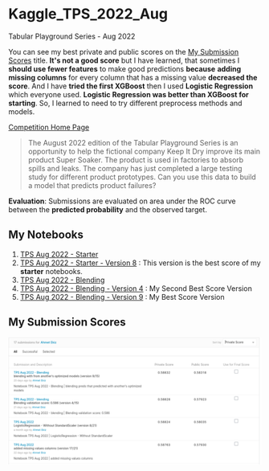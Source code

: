 # Kaggle_TPS_2022_Aug
Tabular Playground Series - Aug 2022

You can see my best private and public scores on the [My Submission Scores](https://github.com/AhmetEkiz/Kaggle_TPS_2022_Aug/edit/main/README.md#my-notebooks) title. **It's not a good score** but I have learned, that sometimes I **should use fewer features** to make good predictions **because** **adding missing columns** for every column that has a missing value **decreased the score**. And I have **tried the first XGBoost** then I used **Logistic Regression** which everyone used. **Logistic Regression was better than XGBoost for starting**. So, I learned to need to try different preprocess methods and models. 

[Competition Home Page](https://www.kaggle.com/competitions/tabular-playground-series-aug-2022)

>The August 2022 edition of the Tabular Playground Series is an opportunity to help the fictional company Keep It Dry improve its main product Super Soaker. The product is used in factories to absorb spills and leaks.
>The company has just completed a large testing study for different product prototypes. Can you use this data to build a model that predicts product failures?

**Evaluation**: Submissions are evaluated on area under the ROC curve between the **predicted probability** and the observed target.



## My Notebooks

1. [TPS Aug 2022 - Starter](https://github.com/AhmetEkiz/Kaggle_TPS_2022_Aug/blob/main/tps-aug-2022-starter.ipynb)
1. [TPS Aug 2022 - Starter - Version 8](https://github.com/AhmetEkiz/Kaggle_TPS_2022_Aug/blob/main/tps-aug-2022-starter-version-8.ipynb) : This version is the best score of my **starter** notebooks.
1. [TPS Aug 2022 - Blending](https://github.com/AhmetEkiz/Kaggle_TPS_2022_Aug/blob/main/tps-aug-2022-blending.ipynb)
1. [TPS Aug 2022 - Blending - Version 4](https://github.com/AhmetEkiz/Kaggle_TPS_2022_Aug/blob/main/tps-aug-2022-blending-version-4.ipynb) : My Second Best Score Version
1. [TPS Aug 2022 - Blending - Version 9](https://github.com/AhmetEkiz/Kaggle_TPS_2022_Aug/blob/main/tps-aug-2022-blending-version-9.ipynb) : My Best Score Version

## My Submission Scores

![my_submission_scores](./img/my_submission_scores.png)

